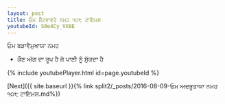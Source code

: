 ```yaml
---
layout: post
title: ਓਮ ਸੈੱਟਵਾਵਤੇ ਨਮਹ ੧੦੮ ਟਾਇਮਸ
youtubeId: S0e4Cy_VX8E
---
```

 
 
 ਓਮ ਬੜਾਵੈਮੁਖਾਯਾ ਨਮਹ  
 
 -  ਕੌਣ ਅੱਗ ਦਾ ਰੂਪ ਹੈ ਜੋ ਪਾਣੀ ਨੂੰ ਸੁੱਕਦਾ ਹੈ 
 
  
 
  
 
 
 
 
 
 


{% include youtubePlayer.html id=page.youtubeId %}
 
[Next]({{ site.baseurl }}{% link  split2/_posts/2016-08-09-ਓਮ ਅਦਭੂਤਾਯਾ ਨਮਹ ੧੦੮ ਟਾਇਮਸ.md%})
 
